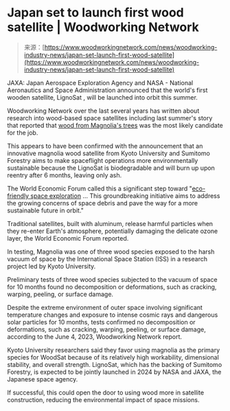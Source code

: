 <!--yml
category: 未分类
date: 2024-05-29 13:26:25
-->

# Japan set to launch first wood satellite | Woodworking Network

> 来源：[https://www.woodworkingnetwork.com/news/woodworking-industry-news/japan-set-launch-first-wood-satellite](https://www.woodworkingnetwork.com/news/woodworking-industry-news/japan-set-launch-first-wood-satellite)

JAXA: Japan Aerospace Exploration Agency and NASA - National Aeronautics and Space Administration announced that the world's first wooden satellite, LignoSat , will be launched into orbit this summer.

Woodworking Network over the last several years has written about research into wood-based space satellites including last summer's story that reported that [wood from Magnolia's trees](https://www.woodworkingnetwork.com/news/woodworking-industry-news/researchers-lean-magnolia-wood-satellite) was the most likely candidate for the job.    

This appears to have been confirmed with the announcement that an innovative magnolia wood satellite from Kyoto University and Sumitomo Forestry aims to make spaceflight operations more environmentally sustainable because the LignoSat is biodegradable and will burn up upon reentry after 6 months, leaving only ash.

The World Economic Forum called this a significant step toward "[eco-friendly space exploration](https://www.weforum.org/videos/lignosat-wooden-satellite-japan-nasa/#:~:text=Marking%20a%20significant%20step%20towards,more%20sustainable%20future%20in%20orbit.) ... This groundbreaking initiative aims to address the growing concerns of space debris and pave the way for a more sustainable future in orbit."

Traditional satellites, built with aluminum, release harmful particles when they re-enter Earth's atmosphere, potentially damaging the delicate ozone layer, the World Economic Forum reported.

In testing, Magnolia was one of three wood species exposed to the harsh vacuum of space by the International Space Station (ISS) in a research project led by Kyoto University. 

Preliminary tests of three wood species subjected to the vacuum of space for 10 months found no decomposition or deformations, such as cracking, warping, peeling, or surface damage.

Despite the extreme environment of outer space involving significant temperature changes and exposure to intense cosmic rays and dangerous solar particles for 10 months, tests confirmed no decomposition or deformations, such as cracking, warping, peeling, or surface damage, according to the June 4, 2023, Woodworking Network report. 

Kyoto University researchers said they favor using magnolia as the primary species for WoodSat because of its relatively high workability, dimensional stability, and overall strength. LignoSat, which has the backing of Sumitomo Forestry, is expected to be jointly launched in 2024 by NASA and JAXA, the Japanese space agency.

If successful, this could open the door to using wood more in satellite construction, reducing the environmental impact of space missions.